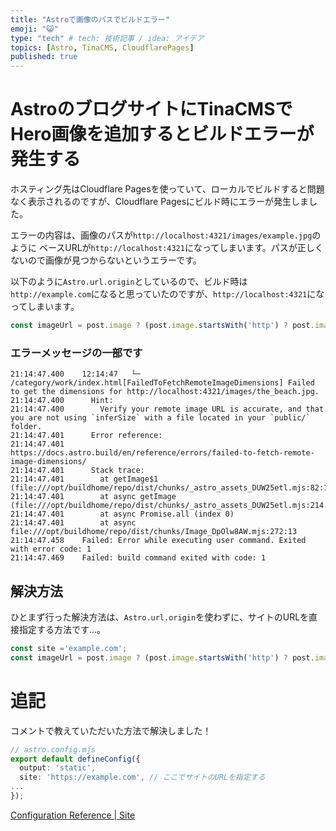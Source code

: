 ```yaml
---
title: "Astroで画像のパスでビルドエラー"
emoji: "😺"
type: "tech" # tech: 技術記事 / idea: アイデア
topics: [Astro, TinaCMS, CloudflarePages]
published: true
---
```


# AstroのブログサイトにTinaCMSでHero画像を追加するとビルドエラーが発生する

ホスティング先はCloudflare Pagesを使っていて、ローカルでビルドすると問題なく表示されるのですが、Cloudflare Pagesにビルド時にエラーが発生しました。

エラーの内容は、画像のパスが`http://localhost:4321/images/example.jpg`のように
ベースURLが`http://localhost:4321`になってしまいます。パスが正しくないので画像が見つからないというエラーです。

以下のように`Astro.url.origin`としているので、ビルド時は`http://example.com`になると思っていたのですが、`http://localhost:4321`になってしまいます。
```ts
const imageUrl = post.image ? (post.image.startsWith('http') ? post.image : `${Astro.url.origin}${post.image}`) : '';
```

### エラーメッセージの一部です
```
21:14:47.400	12:14:47   └─ /category/work/index.html[FailedToFetchRemoteImageDimensions] Failed to get the dimensions for http://localhost:4321/images/the_beach.jpg.
21:14:47.400	  Hint:
21:14:47.400	    Verify your remote image URL is accurate, and that you are not using `inferSize` with a file located in your `public/` folder.
21:14:47.401	  Error reference:
21:14:47.401	    https://docs.astro.build/en/reference/errors/failed-to-fetch-remote-image-dimensions/
21:14:47.401	  Stack trace:
21:14:47.401	    at getImage$1 (file:///opt/buildhome/repo/dist/chunks/_astro_assets_DUW25etl.mjs:82:13)
21:14:47.401	    at async getImage (file:///opt/buildhome/repo/dist/chunks/_astro_assets_DUW25etl.mjs:214:42)
21:14:47.401	    at async Promise.all (index 0)
21:14:47.401	    at async file:///opt/buildhome/repo/dist/chunks/Image_DpOlw8AW.mjs:272:13
21:14:47.458	Failed: Error while executing user command. Exited with error code: 1
21:14:47.469	Failed: build command exited with code: 1
```

## 解決方法
ひとまず行った解決方法は、`Astro.url.origin`を使わずに、サイトのURLを直接指定する方法です…。
```ts
const site ='example.com';
const imageUrl = post.image ? (post.image.startsWith('http') ? post.image : `${site}${post.image}`) : '';
```

# 追記
コメントで教えていただいた方法で解決しました！
```ts
// astro.config.mjs
export default defineConfig({
  output: 'static',
  site: 'https://example.com', // ここでサイトのURLを指定する
...
});

```

[Configuration Reference | Site](https://docs.astro.build/en/reference/configuration-reference/#site)
